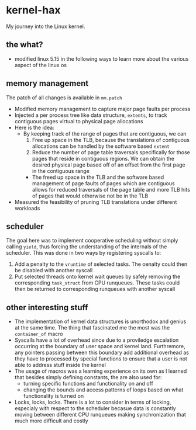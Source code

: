 # kernel-hax
My journey into the Linux kernel.

## the what?
- modified linux 5.15 in the following ways to learn more about the various aspect of the linux os

## memory management
The patch of all changes is available in `mm.patch`
- Modified memory management to capture major page faults per process
- Injected a per process tree like data structure, `extents`, to track contiguous pages virtual to physical page allocations
- Here is the idea:
    - By keeping track of the range of pages that are contiguous, we can
      1. Free up space in the TLB, because the translations of contiguous allocations can be handled by the software based `extent`
      2. Reduce the number of page table traversals specifically for those pages that reside in contiguous regions. We can obtain the desired physical page based off of an offset from the first page in the contiguous range
      - The freed up space in the TLB and the software based management of page faults of pages which are contiguous allows for reduced traversals of the page table and more TLB hits of pages that would otherwise not be in the TLB
- Measured the feasibility of pruning TLB translations under different workloads

## scheduler
The goal here was to implement cooperative scheduling without simply calling `yield`, thus forcing the understanding of the internals of the scheduler. This was done in two ways by registering syscalls to:
1. Add a penalty to the `vruntime` of selected tasks. The oenalty could then be disabled with another syscall
2. Put selected threads onto kernel wait queues by safely removing the corresponding `task_struct` from CPU runqueues. These tasks could then be returned to corresponding runqueues with another syscall

## other interesting stuff
- The implementation of kernel data structures is unorthodox and genius at the same time. The thing that fascinated me the most was the `container_of` macro
- Syscalls have a lot of overhead since due to a proviledge escalation occurring at the boundary of user space and kernel land. Furthremore, any pointers passing between this boundary add additional overhead as they have to processed by special functions to ensure that a user is not able to address stuff inside the kernel
- The usage of macros was a learning experience on its own as I learned that besides simply defining constants, the are also used for:
    - turning specific functions and functionality on and off
    - changing the bounds and access patterns of loops based on what functionality is turned on
- Locks, locks, locks. There is a lot to consider in terms of locking, especialy with respect to the scheduler becasue data is constantly moving between different CPU runqueues making synchronization that much more difficult and costly
